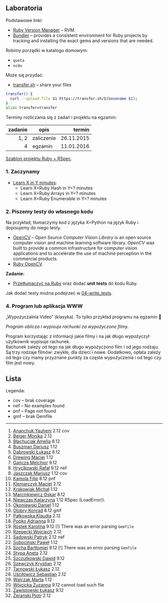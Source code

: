## Laboratoria

Podstawowe linki:

* [Ruby Version Manager](http://rvm.io/) – RVM.
* [Bundler](http://bundler.io/) – provides a consistent environment
  for Ruby projects by tracking and installing the exact gems and
  versions that are needed.

Robimy porządki w katalogu domowym:

* `quota`
* `ncdu`

Może się przydać:

* [transfer.sh](https://transfer.sh/) –
  share your files

```sh
transfer() {
  curl --upload-file $1 https://transfer.sh/$(basename $1);
}
alias transfer=transfer
```

Terminy rozliczania się z zadań i projektu na egzamin:

| zadanie | opis       | termin     |
|--------:|----------- |-----------:|
| 1, 2    | zaliczenie | 26.11.2015 |
| 4       | egzamin    | 11.01.2016 |

[Szablon projektu Ruby + RSpec](https://github.com/egzamin/solutions-tar).


### 1. Zaczynamy

* [Learn X in Y minutes](http://learnxinyminutes.com/docs/ruby/):
  * Learn X=Ruby Hash in Y=? minutes
  * Learn X=Ruby Arrays in Y=? minutes
  * Learn X=Ruby Enumerable in Y=? minutes


### 2. Piszemy testy do własnego kodu

Na przykład, tłumaczymy kod z języka X=Python na język Ruby
i dopisujemy do niego testy.

* [OpenCV](http://opencv.org/) – *Open Source Computer Vision Library*
  is an open source computer vision and machine learning software
  library. *OpenCV* was built to provide a common infrastructure for
  computer vision applications and to accelerate the use of machine
  perception in the commercial products.
* [Ruby OpenCV](https://github.com/ruby-opencv/ruby-opencv).

**Zadanie:**

* [Przetłumaczyć na Ruby](labs/01-opencv) oraz dodać **unit tests**
  do kodu Ruby.

Jak dodać testy można podejrzeć
w [04-write_tests](https://github.com/egzamin/tar/tree/master/labs/04-write_tests).

<!--
### 3. Doubles, mocks & stubs

> Integration tests tell **what**’s not working. But they are of no use in<br>
> **guessing where** the problem could be.<br>
> Unit tests are the sole tests that tell you **where** exactly the bug<br>
> is. To draw this information, they must run the method in a mocked<br>
> environment, where all other dependencies are supposed to correctly work.<br>
> <br>
> [What is the difference between integration and unit tests?](http://stackoverflow.com/questions/10752/what-is-the-difference-between-integration-and-unit-tests)

Testy piszemy do swojego kodu, jeśli ma to sens, lub do tego kodu
[06-integration_tests](https://github.com/egzamin/tar/tree/master/labs/06-integration_tests).
W testach jednostkowych użyć doubles/mocków/stubów.
-->

### 4. Program lub aplikacja WWW

„Wypożyczalnia Video” (klasyka). To tylko przykład programu na egzamin :sparkling_heart:

*Program oblicza i wypisuje rachunki za wypożyczone filmy.*

Program korzystając z informacji jakie filmy i na jak długo
wypożyczył użytkownik wypisuje rachunek.<br>
Rachunek zależy od tego na jak długo wypożyczono film
i od jego rodzaju. Są trzy rodzaje filmów: zwykłe, dla dzieci
i nowe. Dodatkowo, opłata zależy od tego czy mamy przyznane
punkty za częste wypożyczenia i od tego czy film jest nowy.


## Lista

Legenda:

* cov – brak coverage
* nef – No examples found
* pnf – Page not found
* gmf – brak Gemfile

----

1. [Ananchuk Yauheni](https://github.com/Zhenya1096/testowanieRuby) 2.12 cov
1. [Beiger Monika](https://github.com/mbeiger/Ruby) 2.12
1. [Błachuciak Amelia](https://github.com/erathiel/tar-2015) 8.12
1. [Buszman Dariusz](https://github.com/dbuszman/tar-2015) 1.12
1. [Dąbrowski Łukasz](https://github.com/ldabrowski/rspec-template) 8.12
1. [Drewing Maciej](https://github.com/Niedwiediew/Ruby) 1.12
1. [Gańcza Melchior](https://github.com/Melgan/ruby) 9.12
1. [Hrycikowski Rafał](https://github.com/kreteda/Ruby) 9.12 nef
1. [Jaszczak Mariusz](https://github.com/mjaszczak/tar-2015-2016) 1.12 cov
1. [Kamola Filip](https://github.com/fkamola/Ruby) 8.12 pnf
1. [Klemarczyk Maciej](https://github.com/mklemarczyk/test-15-ruby/wiki) 2.12
1. [Krakowiak Michał](https://github.com/mkrakowiak/rspec-template) 1.12
1. [Marcinkiewicz Oskar](https://github.com/BoskiOski/Tar) 8.12
1. [Niewczas Katarzyna](https://github.com/kniewczas/ruby) 1.12 RSpec (LoadError)\
1. [Okoniewski Daniel](https://github.com/okoniewskid/Ruby) 1.12
1. [Olobry Konrad](https://github.com/Kombi92/Ruby1) 8.12 gmf
1. [Pałkowska Klaudia](https://github.com/kpalkowska/Ruby) 2.12
1. [Popko Adrianna](https://github.com/AdriannaPopko/Ruby) 9.12
1. [Rostek Karolina](https://github.com/Carolsien/RubyTest) 9.12 [!] There was an error parsing `Gemfile`
1. [Rzepecki Wojciech](https://github.com/wojtasss/testowanie-ruby-lab) 2.12
1. [Sadowski Patryk](https://github.com/psadowski/ruby_testy) 2.12 nef
1. [Sobociński Paweł](https://github.com/Redellex/testowanie_ruby) 1.12
1. [Socha Bartłomiej](https://github.com/bsocha/Ruby) 9.12 [!] There was an error parsing `Gemfile`
1. [Stypa Aneta](https://github.com/aneta-7/Ruby) 2.12
1. [Szczutkowski Dawid](https://github.com/dszczutkowski/Ruby) 9.12
1. [Szewczyk Krystian](https://github.com/kszewczyk1/Testowanie-Ruby) 2.12
1. [Tarnowski Łukasz](https://github.com/ltarnowski1/Ruby) 2.12
1. [Uściłowicz Sebastian](https://github.com/suscilowicz/Ruby) 2.12
1. [Walczak Marta](https://github.com/mawala/solutions-tar) 1.12
1. [Wójcicka Zuzanna](https://github.com/zwojcicka/ruby) 9.12 cannot load such file
1. [Zawistowski Łukasz](https://github.com/lzawistowski/Testowanie-aplikacji-Ruby) 9.12
1. [Żerański Piotr](https://github.com/pzeranski/ruby) 2.12
